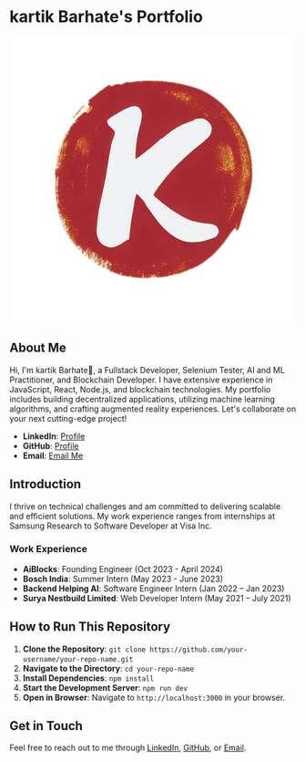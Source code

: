 # kartik Barhate's Portfolio

![kartik Barhate's Logo](public/logo.png)

## About Me

Hi, I'm kartik Barhate👋, a Fullstack Developer, Selenium Tester, AI and ML Practitioner, and Blockchain Developer. I have extensive experience in JavaScript, React, Node.js, and blockchain technologies. My portfolio includes building decentralized applications, utilizing machine learning algorithms, and crafting augmented reality experiences. Let's collaborate on your next cutting-edge project!

- **LinkedIn**: [Profile](https://www.linkedin.com/in/kartik-kanotra/)
- **GitHub**: [Profile](https://github.com/kartik0649)
- **Email**: [Email Me](mailto:kartikkanotra@gmail.com)

## Introduction

I thrive on technical challenges and am committed to delivering scalable and efficient solutions. My work experience ranges from internships at Samsung Research to Software Developer at Visa Inc.

### Work Experience

- **AiBlocks**: Founding Engineer (Oct 2023 - April 2024)
- **Bosch India**: Summer Intern (May 2023 - June 2023)
- **Backend Helping AI**: Software Engineer Intern (Jan 2022 – Jan 2023)
- **Surya Nestbuild Limited**: Web Developer Intern (May 2021 – July 2021)

## How to Run This Repository

1. **Clone the Repository**: `git clone https://github.com/your-username/your-repo-name.git`
2. **Navigate to the Directory**: `cd your-repo-name`
3. **Install Dependencies**: `npm install`
4. **Start the Development Server**: `npm run dev`
5. **Open in Browser**: Navigate to `http://localhost:3000` in your browser.

## Get in Touch

Feel free to reach out to me through [LinkedIn](https://www.linkedin.com/in/kartikbarhate/), [GitHub](https://github.com/kartikBarhate), or [Email](mailto:barhate.kartik@gmail.com).

